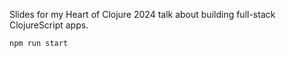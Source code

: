 Slides for my Heart of Clojure 2024 talk about building full-stack ClojureScript apps.

`npm run start`
